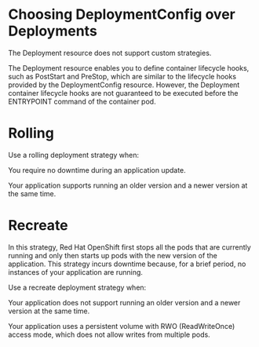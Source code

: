 # Choosing DeploymentConfig over Deployments
The Deployment resource does not support custom strategies.

The Deployment resource enables you to define container lifecycle hooks, such as PostStart and PreStop, which are similar to the lifecycle hooks provided by the DeploymentConfig resource. However, the Deployment container lifecycle hooks are not guaranteed to be executed before the ENTRYPOINT command of the container pod.

# Rolling
Use a rolling deployment strategy when:

You require no downtime during an application update.

Your application supports running an older version and a newer version at the same time.

# Recreate
In this strategy, Red Hat OpenShift first stops all the pods that are currently running and only then starts up pods with the new version of the application. This strategy incurs downtime because, for a brief period, no instances of your application are running.

Use a recreate deployment strategy when:

Your application does not support running an older version and a newer version at the same time.

Your application uses a persistent volume with RWO (ReadWriteOnce) access mode, which does not allow writes from multiple pods.